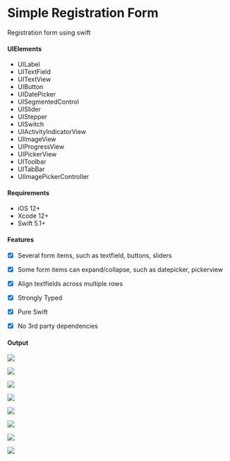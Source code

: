 # Simple Registration Form
 Registration form using swift
 
 
 #### UIElements
 
 - UILabel
 - UITextField
 - UITextView
 - UIButton
 - UIDatePicker
 - UISegmentedControl
 - UISlider
 - UIStepper
 - UISwitch
 - UIActivityIndicatorView
 - UIImageView
 - UIProgressView
 - UIPickerView
 - UIToolbar
 - UITabBar
 - UIImagePickerController

 #### Requirements
 
  - iOS 12+
  - Xcode 12+
  - Swift 5.1+

 #### Features
 
  - [x] Several form items, such as textfield, buttons, sliders
  - [x] Some form items can expand/collapse, such as datepicker, pickerview
  - [x] Align textfields across multiple rows
  - [x] Strongly Typed
  - [x] Pure Swift
  - [x] No 3rd party dependencies
  
  
 #### Output
 
![](Project-Output/1.png)

![](Project-Output/2.png) 

![](Project-Output/3.png)

![](Project-Output/4.png)

![](Project-Output/5.png)

![](Project-Output/6.png)

![](Project-Output/7.png)

![](Project-Output/8.png)
  
